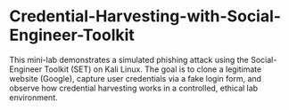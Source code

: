 # Credential-Harvesting-with-Social-Engineer-Toolkit
This mini-lab demonstrates a simulated phishing attack using the Social-Engineer Toolkit (SET) on Kali Linux. The goal is to clone a legitimate website (Google), capture user credentials via a fake login form, and observe how credential harvesting works in a controlled, ethical lab environment. 
